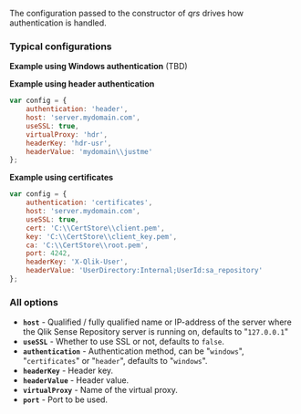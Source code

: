The configuration passed to the constructor of *qrs* drives how authentication is handled.

### Typical configurations

**Example using Windows authentication**
(TBD)

**Example using header authentication**

```javascript
var config = {
	authentication: 'header',
	host: 'server.mydomain.com',
	useSSL: true,
	virtualProxy: 'hdr',
	headerKey: 'hdr-usr',
	headerValue: 'mydomain\\justme'
}; 
```

**Example using certificates**

```js
var config = {
	authentication: 'certificates',
	host: 'server.mydomain.com',
	useSSL: true,
	cert: 'C:\\CertStore\\client.pem',
	key: 'C:\\CertStore\\client_key.pem',
	ca: 'C:\\CertStore\\root.pem',
	port: 4242,
	headerKey: 'X-Qlik-User',
	headerValue: 'UserDirectory:Internal;UserId:sa_repository'
};
```

### All options

* **`host`** - Qualified / fully qualified name or IP-address of the server where the Qlik Sense Repository server is running on, defaults to "`127.0.0.1`"
* **`useSSL`** - Whether to use SSL or not, defaults to `false`. 
* **`authentication`** - Authentication method, can be "`windows`", "`certificates`" or "`header`", defaults to "`windows`".
* **`headerKey`** - Header key.
* **`headerValue`** - Header value.
* **`virtualProxy`** - Name of the virtual proxy.
* **`port`** - Port to be used.



